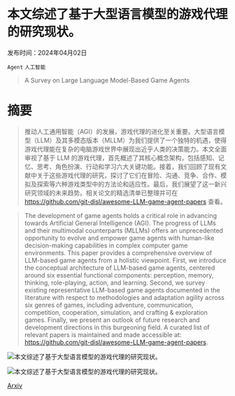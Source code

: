 # 本文综述了基于大型语言模型的游戏代理的研究现状。

发布时间：2024年04月02日

`Agent` `人工智能`

> A Survey on Large Language Model-Based Game Agents

# 摘要

> 推动人工通用智能（AGI）的发展，游戏代理的进化至关重要。大型语言模型（LLM）及其多模态版本（MLLM）为我们提供了一个独特的机遇，使得游戏代理能在复杂的电脑游戏世界中展现出近乎人类的决策能力。本文全面审视了基于 LLM 的游戏代理，首先概述了其核心概念架构，包括感知、记忆、思考、角色扮演、行动和学习六大关键功能。接着，我们回顾了现有文献中关于这些游戏代理的研究，探讨了它们在冒险、沟通、竞争、合作、模拟及探索等六种游戏类型中的方法论和适应性。最后，我们展望了这一新兴研究领域的未来趋势。相关论文的精选清单已整理并可在 https://github.com/git-disl/awesome-LLM-game-agent-papers 查看。

> The development of game agents holds a critical role in advancing towards Artificial General Intelligence (AGI). The progress of LLMs and their multimodal counterparts (MLLMs) offers an unprecedented opportunity to evolve and empower game agents with human-like decision-making capabilities in complex computer game environments. This paper provides a comprehensive overview of LLM-based game agents from a holistic viewpoint. First, we introduce the conceptual architecture of LLM-based game agents, centered around six essential functional components: perception, memory, thinking, role-playing, action, and learning. Second, we survey existing representative LLM-based game agents documented in the literature with respect to methodologies and adaptation agility across six genres of games, including adventure, communication, competition, cooperation, simulation, and crafting & exploration games. Finally, we present an outlook of future research and development directions in this burgeoning field. A curated list of relevant papers is maintained and made accessible at: https://github.com/git-disl/awesome-LLM-game-agent-papers.

![本文综述了基于大型语言模型的游戏代理的研究现状。](../../../paper_images/2404.02039/game_agent_architecture.png)

![本文综述了基于大型语言模型的游戏代理的研究现状。](../../../paper_images/2404.02039/game_taxonomy.png)

[Arxiv](https://arxiv.org/abs/2404.02039)